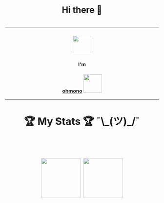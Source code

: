 <div align="center">
    <h1>Hi there 👋<h1/>
    <hr/>
    <img src="https://github.githubassets.com/images/mona-whisper.gif" width="60px"/>
    <h3>I'm <h3/> 
    <a href="https://github.com/ohmono">ohmono<a />
    <img src="https://c.tenor.com/BT6SV4XT52AAAAAM/me-it.gif" width="60px"/>
    <hr/>
    <h1> 🏆 My Stats 🏆 ¯\_(ツ)_/¯</h1>
    <br />
    <h1>
    <a>    
        <img align="" height='130px' src="https://github-readme-stats.vercel.app/api?username=ohmono&show_icons=true&include_all_commits=true&line_height=21&theme=ayu-mirage" />
        <img align="" height='130px' src="https://github-readme-stats.vercel.app/api/top-langs/?username=ohmono&layout=compact&theme=ayu-mirage" />
    <a />
</h1>
    </div>



<!--
![trophy](https://hacked-github-stat-trophies.flyn-nick.vercel.app/?username=ohmono&theme=gruvbox&rank=B,AA,A,SECRET)
-->

